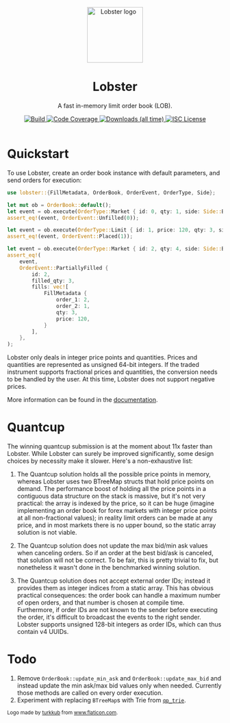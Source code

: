 <div align="center">
  <img alt="Lobster logo" src="https://github.com/rubik/lobster/raw/master/images/logo.png" height="130" />
</div>

<div align="center">
  <h1>Lobster</h1>
  <p>A fast in-memory limit order book (LOB).</p>
  <a target="_blank" href="https://travis-ci.org/rubik/lobster">
    <img src="https://img.shields.io/travis/rubik/lobster?style=for-the-badge" alt="Build">
  </a>
  <a target="_blank" href="https://coveralls.io/github/rubik/lobster">
    <img src="https://img.shields.io/coveralls/github/rubik/lobster?style=for-the-badge" alt="Code Coverage">
  </a>
  <a target="_blank" href="https://crates.io/crates/lobster">
   <img src="https://img.shields.io/crates/d/lobster?style=for-the-badge" alt="Downloads (all time)">
  <a>
  <a href="https://github.com/rubik/lobster/blob/master/LICENSE">
    <img src="https://img.shields.io/crates/l/lobster?style=for-the-badge" alt="ISC License">
  </a>
  <br>
  <br>
</div>


# Quickstart
To use Lobster, create an order book instance with default parameters, and send
orders for execution:

```rust
use lobster::{FillMetadata, OrderBook, OrderEvent, OrderType, Side};

let mut ob = OrderBook::default();
let event = ob.execute(OrderType::Market { id: 0, qty: 1, side: Side::Bid });
assert_eq!(event, OrderEvent::Unfilled(0));

let event = ob.execute(OrderType::Limit { id: 1, price: 120, qty: 3, side: Side::Ask });
assert_eq!(event, OrderEvent::Placed(1));

let event = ob.execute(OrderType::Market { id: 2, qty: 4, side: Side::Bid });
assert_eq!(
    event,
    OrderEvent::PartiallyFilled {
        id: 2,
        filled_qty: 3,
        fills: vec![
            FillMetadata {
                order_1: 2,
                order_2: 1,
                qty: 3,
                price: 120,
            }
        ],
    },
);
```

Lobster only deals in integer price points and quantities. Prices and
quantities are represented as unsigned 64-bit integers. If the traded
instrument supports fractional prices and quantities, the conversion needs to
be handled by the user. At this time, Lobster does not support negative prices.

More information can be found in the [documentation](https://docs.rs/lobster).

# Quantcup
The winning quantcup submission is at the moment about 11x faster than Lobster.
While Lobster can surely be improved significantly, some design choices
by necessity make it slower. Here's a non-exhaustive list:

1. The Quantcup solution holds all the possible price points in memory, whereas
   Lobster uses two BTreeMap structs that hold price points on demand. The
   performance boost of holding all the price points in a contiguous data
   structure on the stack is massive, but it's not very practical: the array is
   indexed by the price, so it can be huge (imagine implementing an order book
   for forex markets with integer price points at all non-fractional values);
   in reality limit orders can be made at any price, and in most markets there
   is no upper bound, so the static array solution is not viable.

2. The Quantcup solution does not update the max bid/min ask values when
   canceling orders. So if an order at the best bid/ask is canceled, that
   solution will not be correct. To be fair, this is pretty trivial to fix, but
   nonetheless it wasn't done in the benchmarked winning solution.

3. The Quantcup solution does not accept external order IDs; instead it
   provides them as integer indices from a static array. This has obvious
   practical consequences: the order book can handle a maximum number of open
   orders, and that number is chosen at compile time. Furthermore, if order IDs
   are not known to the sender before executing the order, it's difficult to
   broadcast the events to the right sender. Lobster supports unsigned 128-bit
   integers as order IDs, which can thus contain v4 UUIDs.

# Todo
1. Remove `OrderBook::update_min_ask` and `OrderBook::update_max_bid` and
   instead update the min ask/max bid values only when needed. Currently those
   methods are called on every order execution.
2. Experiment with replacing `BTreeMap`s with Trie from
   [`qp_trie`](https://github.com/sdleffler/qp-trie-rs).

<div>
  <small>
    Logo made by <a href="https://www.flaticon.com/authors/turkkub"
    title="turkkub">turkkub</a> from <a href="https://www.flaticon.com/"
    title="Flaticon">www.flaticon.com</a>.
  </small>
</div>
